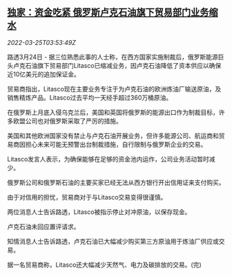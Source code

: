 <!--1648180864000-->
[独家：资金吃紧 俄罗斯卢克石油旗下贸易部门业务缩水](https://cn.reuters.com/article/exclusive-lukoil-sanctions-impact-0324-t-idCNKCS2LM0BL)
------

<div><i>2022-03-25T03:53:49Z</i></div><p>路透3月24日 - 据三位熟悉此事的人士称，在西方国家实施制裁后，俄罗斯能源巨头卢克石油旗下贸易部门Litasco已缩减业务，因卢克石油降低了资本供应以确保近10亿美元的追加保证金。</p><p>贸易商指出，Litasco现在主要业务专注于为卢克石油的欧洲炼油厂输送原油，及销售精炼产品。Litasco过去平均一天经手超过360万桶原油。</p><p>在俄罗斯上月底入侵乌克兰后，美国和英国将俄罗斯的能源出口作为制裁目标，许多欧盟公司也对俄罗斯采取了严厉的措施。</p><p>美国和其他欧洲国家没有禁止与卢克石油开展业务，但许多能源公司、航运商和贸易商因担心未来可能无预警出台制裁措施，自行限制与俄罗斯企业的交易。</p><p>Litasco发言人表示，为确保能够在足够的资金池内运作，公司业务活动暂时减少。</p><p>俄罗斯公司和俄罗斯石油的主要买家已经无法从西方银行开出信用证来支付购买。</p><p>由于对信用的担忧，贸易商对于与Litasco交易变得很谨慎。</p><p>两位消息人士告诉路透，Litasco被指示停止对冲原油，以保存现金。</p><p>卢克石油未回应置评请求。</p><p>知情消息人士告诉路透，卢克石油已大幅减少购买第三方原油用于炼油厂供应或交易。</p><p>据一名贸易商称，Litasco还大幅减少天然气、电力及碳排放的交易。(完)</p>
